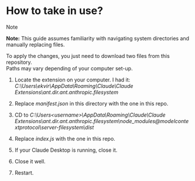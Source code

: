 # How to take in use?

> [!NOTE]  
> **Note:** This guide assumes familiarity with navigating system directories and manually replacing files.

To apply the changes, you just need to download two files from this repository.\
Paths may vary depending of your computer set-up.

1. Locate the extension on your computer.
I had it: *C:\Users\ekvir\AppData\Roaming\Claude\Claude Extensions\ant.dir.ant.anthropic.filesystem*

2. Replace *manifest.json* in this directory with the one in this repo.
3. CD to *C:\Users\<username>\AppData\Roaming\Claude\Claude Extensions\ant.dir.ant.anthropic.filesystem\node_modules\@modelcontextprotocol\server-filesystem\dist*
4. Replace *index.js* with the one in this repo.
5. If your Claude Desktop is running, close it.
6. Close it well.
7. Restart.
